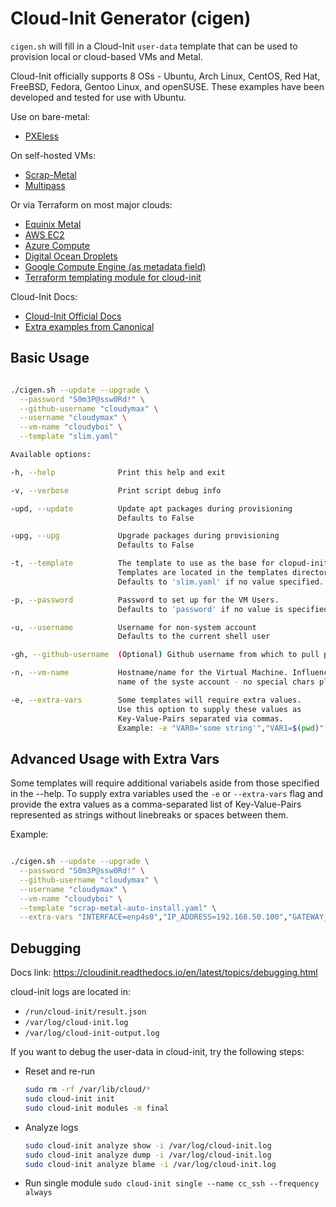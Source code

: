 # Cloud-Init Generator (cigen)

`cigen.sh` will fill in a Cloud-Init `user-data` template that can be used to provision local or cloud-based VMs and Metal. 

Cloud-Init officially supports 8 OSs - Ubuntu, Arch Linux, CentOS, Red Hat, FreeBSD, Fedora, Gentoo Linux, and openSUSE. These examples have been developed and tested for use with Ubuntu.

Use on bare-metal:
- [PXEless](https://github.com/cloudymax/pxeless)

On self-hosted VMs:
- [Scrap-Metal](https://github.com/cloudymax/Scrap-Metal)
- [Multipass](https://ubuntu.com/blog/using-cloud-init-with-multipass)

Or via Terraform on most major clouds:
- [Equinix Metal](https://registry.terraform.io/providers/equinix/equinix/latest/docs/resources/equinix_metal_device)
- [AWS EC2](https://registry.terraform.io/providers/hashicorp/aws/latest/docs/resources/instance)
- [Azure Compute](https://registry.terraform.io/providers/hashicorp/azurerm/latest/docs/resources/virtual_machine)
- [Digital Ocean Droplets](https://registry.terraform.io/providers/digitalocean/digitalocean/latest/docs/resources/droplet)
- [Google Compute Engine (as metadata field)](https://registry.terraform.io/providers/hashicorp/google/latest/docs/resources/compute_instance)
- [Terraform templating module for cloud-init](https://registry.terraform.io/providers/hashicorp/cloudinit/2.2.0)

Cloud-Init Docs:
- [Cloud-Init Official Docs](https://cloudinit.readthedocs.io/en/latest/)
- [Extra examples from Canonical](https://github.com/canonical/cloud-init/tree/main/doc/examples)

## Basic Usage

```bash

./cigen.sh --update --upgrade \
  --password "S0m3P@ssw0Rd!" \
  --github-username "cloudymax" \
  --username "cloudymax" \
  --vm-name "cloudyboi" \
  --template "slim.yaml"
```


```bash
Available options:

-h, --help              Print this help and exit

-v, --verbose           Print script debug info

-upd, --update          Update apt packages during provisioning
                        Defaults to False

-upg, --upg             Upgrade packages during provisioning
                        Defaults to False

-t, --template          The template to use as the base for clopud-init.
                        Templates are located in the templates directory.
                        Defaults to 'slim.yaml' if no value specified.

-p, --password          Password to set up for the VM Users. 
                        Defaults to 'password' if no value is specified

-u, --username          Username for non-system account
                        Defaults to the current shell user

-gh, --github-username  (Optional) Github username from which to pull public keys

-n, --vm-name           Hostname/name for the Virtual Machine. Influences the 
                        name of the syste account - no special chars plz.

-e, --extra-vars        Some templates will require extra values.
                        Use this option to supply these values as 
                        Key-Value-Pairs separated via commas.
                        Example: -e "VAR0='some string'","VAR1=$(pwd)"
```

## Advanced Usage with Extra Vars

Some templates will require additional variabels aside from those specified in the --help.
To supply extra variables used the `-e` or `--extra-vars` flag and provide the extra values as a comma-separated list of Key-Value-Pairs represented as strings without linebreaks or spaces between them.

Example:

```bash

./cigen.sh --update --upgrade \
  --password "S0m3P@ssw0Rd!" \
  --github-username "cloudymax" \
  --username "cloudymax" \
  --vm-name "cloudyboi" \
  --template "scrap-metal-auto-install.yaml" \
  --extra-vars "INTERFACE=enp4s0","IP_ADDRESS=192.168.50.100","GATEWAY_IP=192.168.50.1","DNS_SERVER_IP=192.168.50.50","ROOT_USER=max"
```

## Debugging 

Docs link: https://cloudinit.readthedocs.io/en/latest/topics/debugging.html

cloud-init logs are located in:

- `/run/cloud-init/result.json`
- `/var/log/cloud-init.log`
- `/var/log/cloud-init-output.log`

If you want to debug the user-data in cloud-init, try the following steps:

- Reset and re-run
  ```bash
  sudo rm -rf /var/lib/cloud/*
  sudo cloud-init init
  sudo cloud-init modules -m final
  ```

- Analyze logs
  ```bash
  sudo cloud-init analyze show -i /var/log/cloud-init.log
  sudo cloud-init analyze dump -i /var/log/cloud-init.log
  sudo cloud-init analyze blame -i /var/log/cloud-init.log
  ```

- Run single module
  `sudo cloud-init single --name cc_ssh --frequency always`
